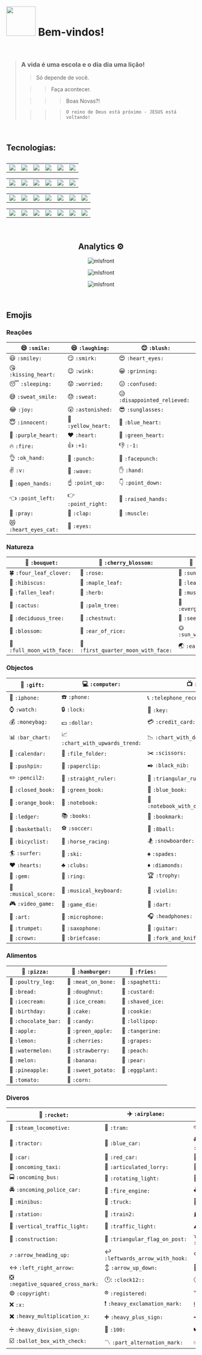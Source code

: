 <h1><img src="https://emojis.slackmojis.com/emojis/images/1450372448/149/sonic.gif?1450372448" width="78"/> Bem-vindos!</h1>

<br>

> ### A vida é uma escola e o dia dia uma lição!
>
>> Só depende de você.
>
>>> Faça acontecer.
>
>>>> Boas Novas?!
>
>>>> `O reino de Deus está próximo - JESUS está voltando!`

<br>

<div aling="center">   
<h2> Tecnologias:<h2>
<table align="center">
<tr>
<td><img src="https://skillicons.dev/icons?i=html"></td>
<td><img src="https://skillicons.dev/icons?i=js"></td>
<td><img src="https://skillicons.dev/icons?i=css"></td>
<td><img src="https://skillicons.dev/icons?i=php"></td>
<td><img src="https://skillicons.dev/icons?i=react"></td>
<td><img src="https://skillicons.dev/icons?i=nodejs"></td>
</tr>
</table>
	
<table align="center">
<tr>
<td><img src="https://skillicons.dev/icons?i=laravel"></td>
<td><img src="https://skillicons.dev/icons?i=wordpress"></td>
<td><img src="https://skillicons.dev/icons?i=bootstrap"></td>
<td><img src="https://skillicons.dev/icons?i=mysql"></td>
<td><img src="https://skillicons.dev/icons?i=java"></td>
<td><img src="https://skillicons.dev/icons?i=md"></td>
</tr>
</table>

<table align="center">
<tr>
<td><img src="https://skillicons.dev/icons?i=py"></td>
<td><img src="https://skillicons.dev/icons?i=solidity"></td>
<td><img src="https://skillicons.dev/icons?i=qt"></td>
<td><img src="https://skillicons.dev/icons?i=codepen"></td>
<td><img src="https://skillicons.dev/icons?i=vscode"></td>
<td><img src="https://skillicons.dev/icons?i=atom"></td>
<td><img src="https://skillicons.dev/icons?i=eclipse"></td>
</tr>
</table>
<table align="center">
<tr>
<td><img src="https://skillicons.dev/icons?i=git"></td>
<td><img src="https://skillicons.dev/icons?i=github"></td>
<td><img src="https://skillicons.dev/icons?i=linux"></td>
<td><img src="https://skillicons.dev/icons?i=svg"></td>
<td><img src="https://skillicons.dev/icons?i=aws"></td>
<td><img src="https://skillicons.dev/icons?i=docker"></td>
<td><img src="https://skillicons.dev/icons?i=androidstudio"></td>
</tr>
</table>
</div>

<br>

<div align="center">
  <h2>Analytics ⚙️</h2>
  
  <p><img src="https://github-readme-stats-sigma-five.vercel.app/api/top-langs?username=mlsfront&show_icons=true&locale=en&layout=compact" alt="mlsfront" /></p>
    
  <p><img src="https://github-readme-stats-sigma-five.vercel.app/api?username=mlsfront&show_icons=true&locale=en" alt="mlsfront" /></p>
    
  <p><img src="https://github-readme-streak-stats.herokuapp.com/?user=mlsfront&" alt="mlsfront" /></p>
</div>

<br>

<div align="left">
  <h2>Emojis</h2>
  
  ### Reações
  | :smile: `:smile:` | :laughing: `:laughing:` | :blush: `:blush:` |
  |---|---|---|
  | :smiley: `:smiley:` | :smirk: `:smirk:` | :heart_eyes: `:heart_eyes:` |
  | :kissing_heart: `:kissing_heart:` | :wink: `:wink:` | :grinning: `:grinning:` |
  | :sleeping: `:sleeping:` | :worried: `:worried:` | :confused: `:confused:` |
  | :sweat_smile: `:sweat_smile:` | :sweat: `:sweat:` | :disappointed_relieved: `:disappointed_relieved:` |
  | :joy: `:joy:` | :astonished: `:astonished:` | :sunglasses: `:sunglasses:` |
  | :innocent: `:innocent:` | :yellow_heart: `:yellow_heart:` | :blue_heart: `:blue_heart:` |
  | :purple_heart: `:purple_heart:` | :heart: `:heart:` | :green_heart: `:green_heart:` |
  | :fire: `:fire:` | :+1: `:+1:` | :-1: `:-1:` |
  | :ok_hand: `:ok_hand:` | :punch: `:punch:` | :facepunch: `:facepunch:` |
  | :v: `:v:` | :wave: `:wave:` | :hand: `:hand:` |
  | :open_hands: `:open_hands:` | :point_up: `:point_up:` | :point_down: `:point_down:` |
  | :point_left: `:point_left:` | :point_right: `:point_right:` | :raised_hands: `:raised_hands:` |
  | :pray: `:pray:` | :clap: `:clap:` | :muscle: `:muscle:` |
  | :heart_eyes_cat: `:heart_eyes_cat:` | :eyes: `:eyes:` |
  
  ### Natureza
  | :bouquet: `:bouquet:` | :cherry_blossom: `:cherry_blossom:` | :tulip: `:tulip:` |
  |---|---|---|
  | :four_leaf_clover: `:four_leaf_clover:` | :rose: `:rose:` | :sunflower: `:sunflower:` |
  | :hibiscus: `:hibiscus:` | :maple_leaf: `:maple_leaf:` | :leaves: `:leaves:` |
  | :fallen_leaf: `:fallen_leaf:` | :herb: `:herb:` | :mushroom: `:mushroom:` |
  | :cactus: `:cactus:` | :palm_tree: `:palm_tree:` | :evergreen_tree: `:evergreen_tree:` |
  | :deciduous_tree: `:deciduous_tree:` | :chestnut: `:chestnut:` | :seedling: `:seedling:` |
  | :blossom: `:blossom:` | :ear_of_rice: `:ear_of_rice:` | :sun_with_face: `:sun_with_face:` |
  | :full_moon_with_face: `:full_moon_with_face:` | :first_quarter_moon_with_face: `:first_quarter_moon_with_face:` | :earth_asia: `:earth_asia:` | :partly_sunny: `:partly_sunny:` |
  
  ### Objectos
  | :gift: `:gift:`  | :computer: `:computer:`  | :tv: `:tv:`  |
  |---|---|---|
  | :iphone: `:iphone:`  | :phone: `:phone:`  | :telephone_receiver: `:telephone_receiver:`  |
  | :watch: `:watch:`  | :lock: `:lock:`  | :key: `:key:`  |
  | :moneybag: `:moneybag:`  | :dollar: `:dollar:`  | :credit_card: `:credit_card:`  |
  | :bar_chart: `:bar_chart:`  | :chart_with_upwards_trend: `:chart_with_upwards_trend:`  | :chart_with_downwards_trend: `:chart_with_downwards_trend:`  |
  | :calendar: `:calendar:`  | :file_folder: `:file_folder:`  | :scissors: `:scissors:`  |
  | :pushpin: `:pushpin:`  | :paperclip: `:paperclip:`  | :black_nib: `:black_nib:`  |
  | :pencil2: `:pencil2:`  | :straight_ruler: `:straight_ruler:`  | :triangular_ruler: `:triangular_ruler:`  |
  | :closed_book: `:closed_book:`  | :green_book: `:green_book:`  | :blue_book: `:blue_book:`  |
  | :orange_book: `:orange_book:`  | :notebook: `:notebook:`  | :notebook_with_decorative_cover: `:notebook_with_decorative_cover:`  |
  | :ledger: `:ledger:`  | :books: `:books:`  | :bookmark: `:bookmark:`  |
  | :basketball: `:basketball:`  | :soccer: `:soccer:`  | :8ball: `:8ball:`  |
  | :bicyclist: `:bicyclist:`  | :horse_racing: `:horse_racing:`  | :snowboarder: `:snowboarder:`  |
  | :surfer: `:surfer:`  | :ski: `:ski:`  | :spades: `:spades:`  |
  | :hearts: `:hearts:`  | :clubs: `:clubs:`  | :diamonds: `:diamonds:`  |
  | :gem: `:gem:`  | :ring: `:ring:`  | :trophy: `:trophy:`  |
  | :musical_score: `:musical_score:`  | :musical_keyboard: `:musical_keyboard:`  | :violin: `:violin:`  |
  | :video_game: `:video_game:`  | :game_die: `:game_die:`  | :dart: `:dart:`  |
  | :art: `:art:`  | :microphone: `:microphone:`  | :headphones: `:headphones:`  |
  | :trumpet: `:trumpet:`  | :saxophone: `:saxophone:`  | :guitar: `:guitar:`  |
  | :crown: `:crown:`  | :briefcase: `:briefcase:`  | :fork_and_knife: `:fork_and_knife:`  |

  ### Alimentos
  | :pizza: `:pizza:`  | :hamburger: `:hamburger:`  | :fries: `:fries:`  |
  |---|---|---|
  | :poultry_leg: `:poultry_leg:`  | :meat_on_bone: `:meat_on_bone:`  | :spaghetti: `:spaghetti:`  |
  | :bread: `:bread:`  | :doughnut: `:doughnut:`  | :custard: `:custard:`  |
  | :icecream: `:icecream:`  | :ice_cream: `:ice_cream:`  | :shaved_ice: `:shaved_ice:`  |
  | :birthday: `:birthday:`  | :cake: `:cake:`  | :cookie: `:cookie:`  |
  | :chocolate_bar: `:chocolate_bar:`  | :candy: `:candy:`  | :lollipop: `:lollipop:`  |
  | :apple: `:apple:`  | :green_apple: `:green_apple:`  | :tangerine: `:tangerine:`  |
  | :lemon: `:lemon:`  | :cherries: `:cherries:`  | :grapes: `:grapes:`  |
  | :watermelon: `:watermelon:`  | :strawberry: `:strawberry:`  | :peach: `:peach:`  |
  | :melon: `:melon:`  | :banana: `:banana:`  | :pear: `:pear:`  |
  | :pineapple: `:pineapple:`  | :sweet_potato: `:sweet_potato:`  | :eggplant: `:eggplant:`  |
  | :tomato: `:tomato:`  | :corn: `:corn:`  |
  
  ### Diveros
  | :rocket: `:rocket:`  | :airplane: `:airplane:`  | :helicopter: `:helicopter:`  |
  |---|---|---|
  | :steam_locomotive: `:steam_locomotive:`  | :tram: `:tram:`  | :bike: `:bike:`  |
  | :tractor: `:tractor:`  | :blue_car: `:blue_car:`  | :oncoming_automobile: `:oncoming_automobile:`  |
  | :car: `:car:`  | :red_car: `:red_car:`  | :taxi: `:taxi:`  |
  | :oncoming_taxi: `:oncoming_taxi:`  | :articulated_lorry: `:articulated_lorry:`  | :bus: `:bus:`  |
  | :oncoming_bus: `:oncoming_bus:`  | :rotating_light: `:rotating_light:`  | :police_car: `:police_car:`  |
  | :oncoming_police_car: `:oncoming_police_car:`  | :fire_engine: `:fire_engine:`  | :ambulance: `:ambulance:`  |
  | :minibus: `:minibus:`  | :truck: `:truck:`  | :train: `:train:`  |
  | :station: `:station:`  | :train2: `:train2:`  | :fuelpump: `:fuelpump:`  |
  | :vertical_traffic_light: `:vertical_traffic_light:`  | :traffic_light: `:traffic_light:`  | :warning: `:warning:`  |
  | :construction: `:construction:`  | :triangular_flag_on_post: `:triangular_flag_on_post:`  | :arrow_heading_down: `:arrow_heading_down:`  |
  | :arrow_heading_up: `:arrow_heading_up:`  | :leftwards_arrow_with_hook: `:leftwards_arrow_with_hook:`  | :arrow_right_hook: `:arrow_right_hook:`  |
  | :left_right_arrow: `:left_right_arrow:`  | :arrow_up_down: `:arrow_up_down:`  | :no_entry_sign: `:no_entry_sign:`  |
  | :negative_squared_cross_mark: `:negative_squared_cross_mark:`  | :clock12:: `:clock12::`  | :clock6: `:clock6:`  |
  | :copyright: `:copyright:`  | :registered: `:registered:`  | :tm: `:tm:`  |
  | :x: `:x:`  | :heavy_exclamation_mark: `:heavy_exclamation_mark:`  | :bangbang: `:bangbang:`  |
  | :heavy_multiplication_x: `:heavy_multiplication_x:`  | :heavy_plus_sign: `:heavy_plus_sign:`  | :heavy_minus_sign: `:heavy_minus_sign:`  |
  | :heavy_division_sign: `:heavy_division_sign:`  | :100: `:100:`  | :heavy_check_mark: `:heavy_check_mark:`  |
  | :ballot_box_with_check: `:ballot_box_with_check:`  | :part_alternation_mark: `:part_alternation_mark:`  | :white_check_mark: `:white_check_mark:`  |
</div>
